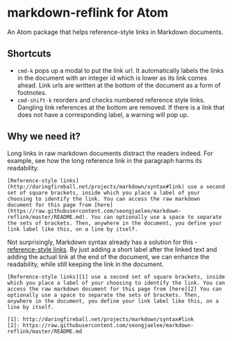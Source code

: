 # markdown-reflink for Atom

An Atom package that helps reference-style links in Markdown documents.

## Shortcuts

- `cmd-k` pops up a modal to put the link url. It automatically labels the links in the document with an integer id which is lower as its link comes ahead. Link urls are written at the bottom of the document as a form of footnotes.
- `cmd-shift-k` reorders and checks numbered reference style links. Dangling link references at the bottom are removed. If there is a link that does not have a corresponding label, a warning will pop up.

## Why we need it?

Long links in raw markdown documents distract the readers indeed. For example, see how the long reference link in the paragraph harms its readability.

```gfm
[Reference-style links](http://daringfireball.net/projects/markdown/syntax#link) use a second set of square brackets, inside which you place a label of your choosing to identify the link. You can access the raw markdown document for this page from [here](https://raw.githubusercontent.com/seongjaelee/markdown-reflink/master/README.md). You can optionally use a space to separate the sets of brackets. Then, anywhere in the document, you define your link label like this, on a line by itself.
```

Not surprisingly, Markdown syntax already has a solution for this - [reference-style links][1]. By just adding a short label after the linked text and adding the actual link at the end of the document, we can enhance the readability, while still keeping the link in the document.

```gfm
[Reference-style links][1] use a second set of square brackets, inside which you place a label of your choosing to identify the link. You can access the raw markdown document for this page from [here][2] You can optionally use a space to separate the sets of brackets. Then, anywhere in the document, you define your link label like this, on a line by itself.

[1]: http://daringfireball.net/projects/markdown/syntax#link
[2]: https://raw.githubusercontent.com/seongjaelee/markdown-reflink/master/README.md
```

[1]: http://daringfireball.net/projects/markdown/syntax#link
